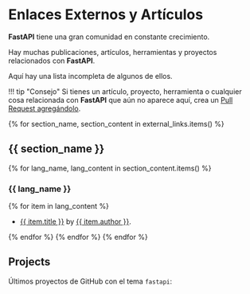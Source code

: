 # Enlaces Externos y Artículos

**FastAPI** tiene una gran comunidad en constante crecimiento.

Hay muchas publicaciones, artículos, herramientas y proyectos relacionados con **FastAPI**.

Aquí hay una lista incompleta de algunos de ellos.

!!! tip "Consejo"
    Si tienes un artículo, proyecto, herramienta o cualquier cosa relacionada con **FastAPI** que aún no aparece aquí, crea un <a href="https://github.com/tiangolo/fastapi/edit/master/docs/en/data/external_links.yml" class="external-link" target="_blank">Pull Request agregándolo</a>.

{% for section_name, section_content in external_links.items() %}

## {{ section_name }}

{% for lang_name, lang_content in section_content.items() %}

### {{ lang_name }}

{% for item in lang_content %}

* <a href="{{ item.link }}" class="external-link" target="_blank">{{ item.title }}</a> by <a href="{{ item.author_link }}" class="external-link" target="_blank">{{ item.author }}</a>.

{% endfor %}
{% endfor %}
{% endfor %}

## Projects

Últimos proyectos de GitHub con el tema `fastapi`:

<div class="github-topic-projects">
</div>
